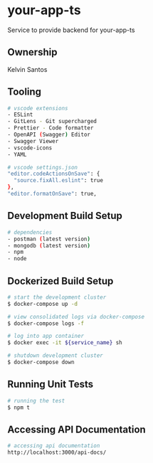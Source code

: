 # your-app-ts

Service to provide backend for your-app-ts

## Ownership

Kelvin Santos

## Tooling

```bash
# vscode extensions
- ESLint
- GitLens - Git supercharged
- Prettier - Code formatter
- OpenAPI (Swagger) Editor
- Swagger Viewer
- vscode-icons
- YAML
```

```bash
# vscode settings.json
"editor.codeActionsOnSave": {
  "source.fixAll.eslint": true
},
"editor.formatOnSave": true,
```

## Development Build Setup

```bash
# dependencies
- postman (latest version)
- mongodb (latest version)
- npm
- node
```

## Dockerized Build Setup

```bash
# start the development cluster
$ docker-compose up -d

# view consolidated logs via docker-compose
$ docker-compose logs -f

# log into app container
$ docker exec -it ${service_name} sh

# shutdown development cluster
$ docker-compose down
```

## Running Unit Tests

```bash
# running the test
$ npm t
```

## Accessing API Documentation

```bash
# accessing api documentation
http://localhost:3000/api-docs/
```
